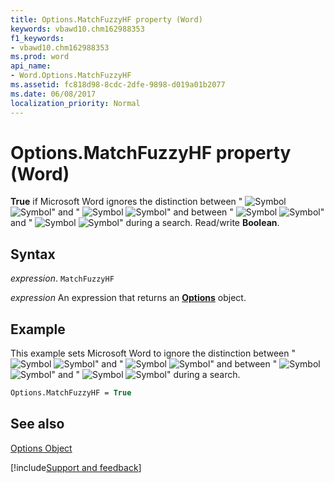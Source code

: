 ```yaml
---
title: Options.MatchFuzzyHF property (Word)
keywords: vbawd10.chm162988353
f1_keywords:
- vbawd10.chm162988353
ms.prod: word
api_name:
- Word.Options.MatchFuzzyHF
ms.assetid: fc818d98-8cdc-2dfe-9898-d019a01b2077
ms.date: 06/08/2017
localization_priority: Normal
---
```



# Options.MatchFuzzyHF property (Word)

 **True** if Microsoft Word ignores the distinction between "
![Symbol](../images/fe283_ZA06051762.gif)
![Symbol](../images/fe284_ZA06051763.gif)" and "
![Symbol](../images/fe238_ZA06051718.gif)
![Symbol](../images/fe284_ZA06051763.gif)" and between "
![Symbol](../images/fe285_ZA06051764.gif)
![Symbol](../images/fe284_ZA06051763.gif)" and "
![Symbol](../images/fe267_ZA06051746.gif)
![Symbol](../images/fe284_ZA06051763.gif)" during a search. Read/write  **Boolean**.


## Syntax

_expression_. `MatchFuzzyHF`

 _expression_ An expression that returns an **[Options](Word.Options.md)** object.


## Example

This example sets Microsoft Word to ignore the distinction between "
![Symbol](../images/fe283_ZA06051762.gif)
![Symbol](../images/fe284_ZA06051763.gif)" and "
![Symbol](../images/fe238_ZA06051718.gif)
![Symbol](../images/fe284_ZA06051763.gif)" and between "
![Symbol](../images/fe285_ZA06051764.gif)
![Symbol](../images/fe284_ZA06051763.gif)" and "
![Symbol](../images/fe267_ZA06051746.gif)
![Symbol](../images/fe284_ZA06051763.gif)" during a search.


```vb
Options.MatchFuzzyHF = True
```


## See also


[Options Object](Word.Options.md)

[!include[Support and feedback](~/includes/feedback-boilerplate.md)]